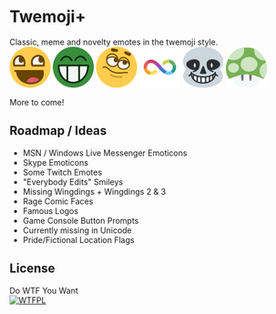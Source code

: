 # Twemoji+
Classic, meme and novelty emotes in the twemoji style.<br>
![Awesome Face](faces-and-people/awesome_face.svg) ![Mr. Green](faces-and-people/mr_green.svg) ![Emotiguy](faces-and-people/emotiguy.svg) ![Neurodiversity](logos-and-symbols/neurodiversity.svg) ![Sans](pop-culture/sans.svg) ![1-UP](pop-culture/mario_1up.svg)

More to come!

## Roadmap / Ideas
- MSN / Windows Live Messenger Emoticons
- Skype Emoticons
- Some Twitch Emotes
- "Everybody Edits" Smileys
- Missing Wingdings + Wingdings 2 & 3
- Rage Comic Faces
- Famous Logos
- Game Console Button Prompts
- Currently missing in Unicode
- Pride/Fictional Location Flags

## License
Do WTF You Want<br><a href="http://www.wtfpl.net/"><img
       src="http://www.wtfpl.net/wp-content/uploads/2012/12/wtfpl-badge-4.png"
       width="80" height="15" alt="WTFPL" /></a>
